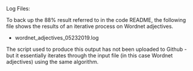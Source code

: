 Log Files:

To back up the 88% result referred to in the code README, the following file shows the results of an iterative process on Wordnet adjectives.

- wordnet_adjectives_05232019.log

The script used to produce this output has not been uploaded to Github - but it essentially iterates through the input file (in this case Wordnet adjectives) using the same algorithm.
